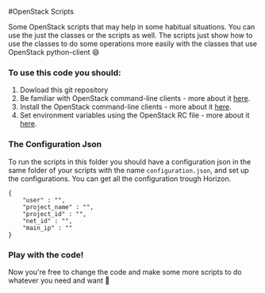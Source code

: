 #OpenStack Scripts

Some OpenStack scripts that may help in some habitual situations.
You can use the just the classes or the scripts as well. The scripts just show how to use the classes to do some operations more easily with the classes that use OpenStack python-client :smile:

### To use this code you should:
1. Dowload this git repository
2. Be familiar with OpenStack command-line clients - more about it [here](http://docs.openstack.org/user-guide/common/cli_overview.html).
3. Install the OpenStack command-line clients - more about it [here](http://docs.openstack.org/user-guide/common/cli_install_openstack_command_line_clients.html).
4. Set environment variables using the OpenStack RC file - more about it [here](http://docs.openstack.org/user-guide/common/cli_set_environment_variables_using_openstack_rc.html).

### The Configuration Json
To run the scripts in this folder you should have a configuration json in the same folder of your scripts with the name `configuration.json`, and set up the configurations. You can get all the configuration trough Horizon.

``` 
{
    "user" : "",
    "project_name" : "",
    "project_id" : "",
    "net_id" : "",
    "main_ip" : ""
}
```

### Play with the code!

Now you're free to change the code and make some more scripts to do whatever you need and want :tada:
